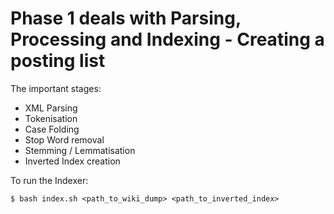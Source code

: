 # Phase 1 deals with Parsing, Processing and Indexing - Creating a posting list

The important stages:
- XML Parsing
- Tokenisation
- Case Folding
- Stop Word removal
- Stemming / Lemmatisation
- Inverted Index creation

To run the Indexer:
```
$ bash index.sh <path_to_wiki_dump> <path_to_inverted_index>
```